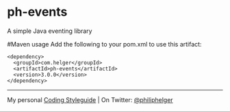 # ph-events
A simple Java eventing library

#Maven usage
Add the following to your pom.xml to use this artifact:
```
<dependency>
  <groupId>com.helger</groupId>
  <artifactId>ph-events</artifactId>
  <version>3.0.0</version>
</dependency>
```

---

My personal [Coding Styleguide](https://github.com/phax/meta/blob/master/CodeingStyleguide.md) |
On Twitter: <a href="https://twitter.com/philiphelger">@philiphelger</a>
